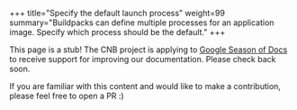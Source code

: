 +++
title="Specify the default launch process"
weight=99
summary="Buildpacks can define multiple processes for an application image. Specify which process should be the default."
+++

This page is a stub! The CNB project is applying to [Google Season of Docs](https://developers.google.com/season-of-docs/docs/timeline) to receive support for improving our documentation. Please check back soon.

If you are familiar with this content and would like to make a contribution, please feel free to open a PR :)
